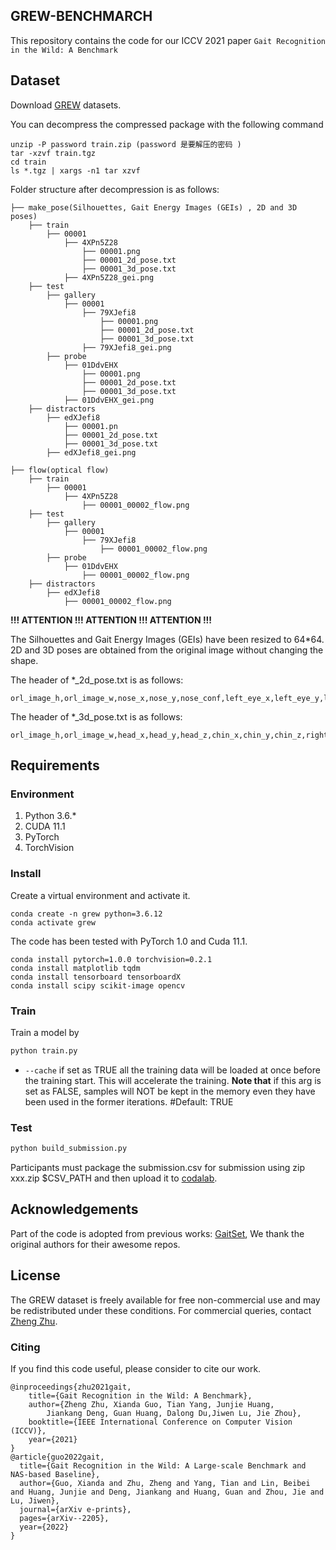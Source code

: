 ## GREW-BENCHMARCH

This repository contains the code for our ICCV 2021 paper `Gait Recognition in the Wild: A Benchmark` 

## Dataset
Download [GREW](https://www.grew-benchmark.org/download.html) datasets.

You can decompress the compressed package with the following command
```Shell
unzip -P password train.zip (password 是要解压的密码 )
tar -xzvf train.tgz
cd train
ls *.tgz | xargs -n1 tar xzvf
```

Folder structure after decompression is as follows:
```Shell
├── make_pose(Silhouettes, Gait Energy Images (GEIs) , 2D and 3D poses)
    ├── train
        ├── 00001
            ├── 4XPn5Z28
                ├── 00001.png
                ├── 00001_2d_pose.txt
                ├── 00001_3d_pose.txt
            ├── 4XPn5Z28_gei.png
    ├── test
        ├── gallery
            ├── 00001
                ├── 79XJefi8
                    ├── 00001.png
                    ├── 00001_2d_pose.txt
                    ├── 00001_3d_pose.txt
                ├── 79XJefi8_gei.png
        ├── probe
            ├── 01DdvEHX
                ├── 00001.png
                ├── 00001_2d_pose.txt
                ├── 00001_3d_pose.txt
            ├── 01DdvEHX_gei.png
    ├── distractors
        ├── edXJefi8
            ├── 00001.pn
            ├── 00001_2d_pose.txt
            ├── 00001_3d_pose.txt
        ├── edXJefi8_gei.png
        
├── flow(optical flow)
    ├── train
        ├── 00001
            ├── 4XPn5Z28
                ├── 00001_00002_flow.png
    ├── test
        ├── gallery
            ├── 00001
                ├── 79XJefi8
                    ├── 00001_00002_flow.png
        ├── probe
            ├── 01DdvEHX
                ├── 00001_00002_flow.png
    ├── distractors
        ├── edXJefi8
            ├── 00001_00002_flow.png
```
**!!! ATTENTION !!! ATTENTION !!! ATTENTION !!!**

The Silhouettes and Gait Energy Images (GEIs) have been resized to 64*64. 2D and 3D poses are obtained from the original image without changing the shape.

The header of *_2d_pose.txt is as follows:
```
orl_image_h,orl_image_w,nose_x,nose_y,nose_conf,left_eye_x,left_eye_y,left_eye_conf,right_eye_x,right_eye_y,right_eye_conf,left_ear_x,left_ear_y,left_ear_conf,right_ear_x,right_ear_y,right_ear_conf,left_shoulder_x,left_shoulder_y,left_shoulder_conf,right_shoulder_x,right_shoulder_y,right_shoulder_conf,left_elbow_x,left_elbow_y,left_elbow_conf,right_elbow_x,right_elbow_y,right_elbow_conf,left_wrist_x,left_wrist_y,left_wrist_conf,right_wrist_x,right_wrist_y,right_wrist_conf,left_hip_x,left_hip_y,left_hip_conf,right_hip_x,right_hip_y,right_hip_conf,left_knee_x,left_knee_y,left_knee_conf,right_knee_x,right_knee_y,right_knee_conf,left_ankle_x,left_ankle_y,left_ankle_conf,right_ankle_x,right_ankle_y,right_ankle_conf
```
The header of *_3d_pose.txt is as follows:
```
orl_image_h,orl_image_w,head_x,head_y,head_z,chin_x,chin_y,chin_z,right_shoulder_x,right_shoulder_y,right_shoulder_z,right_elbow_x,right_elbow_y,right_elbow_z,right_wrist_x,right_wrist_y,right_wrist_z,left_shoulder_x,left_shoulder_y,left_shoulder_z,left_elbow_x,left_elbow_y,left_elbow_z,left_wrist_x,left_wrist_y,left_wrist_z,right_hip_x,right_hip_y,right_hip_z,right_knee_x,right_knee_y,right_knee_z,right_ankle_x,right_ankle_y,right_ankle_z,left_hip_x,left_hip_y,left_hip_z,left_knee_x,left_knee_y,left_knee_z,left_ankle_x,left_ankle_y,left_ankle_z
```

## Requirements

### Environment

1. Python 3.6.*
2. CUDA 11.1
3. PyTorch 
4. TorchVision 

### Install
Create a  virtual environment and activate it.
```shell
conda create -n grew python=3.6.12
conda activate grew
```
The code has been tested with PyTorch 1.0 and Cuda 11.1.
```shell
conda install pytorch=1.0.0 torchvision=0.2.1
conda install matplotlib tqdm
conda install tensorboard tensorboardX
conda install scipy scikit-image opencv
```
### Train
Train a model by
```bash
python train.py
```
- `--cache` if set as TRUE all the training data will be loaded at once before the training start.
This will accelerate the training.
**Note that** if this arg is set as FALSE, samples will NOT be kept in the memory
even they have been used in the former iterations. #Default: TRUE

### Test
```bash
python build_submission.py
```
Participants must package the submission.csv for submission using zip xxx.zip $CSV_PATH and then upload it to [codalab](https://codalab.lisn.upsaclay.fr/competitions/3409).


## Acknowledgements

Part of the code is adopted from previous works: [GaitSet](https://github.com/AbnerHqC/GaitSet), We thank the original authors for their awesome repos.

## License
The GREW dataset is freely available for free non-commercial use and may be redistributed under these conditions.
For commercial queries, contact [Zheng Zhu](zhengzhu@ieee.org).


### Citing
If you find this code useful, please consider to cite our work.

```
@inproceedings{zhu2021gait,
    title={Gait Recognition in the Wild: A Benchmark},
    author={Zheng Zhu, Xianda Guo, Tian Yang, Junjie Huang, 
        Jiankang Deng, Guan Huang, Dalong Du,Jiwen Lu, Jie Zhou},
    booktitle={IEEE International Conference on Computer Vision (ICCV)},
    year={2021}              
}
@article{guo2022gait,
  title={Gait Recognition in the Wild: A Large-scale Benchmark and NAS-based Baseline},
  author={Guo, Xianda and Zhu, Zheng and Yang, Tian and Lin, Beibei and Huang, Junjie and Deng, Jiankang and Huang, Guan and Zhou, Jie and Lu, Jiwen},
  journal={arXiv e-prints},
  pages={arXiv--2205},
  year={2022}
}
```
